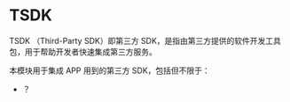 # TSDK

TSDK （Third-Party SDK）即第三方 SDK，是指由第三方提供的软件开发工具包，用于帮助开发者快速集成第三方服务。

本模块用于集成 APP 用到的第三方 SDK，包括但不限于：

- ？
